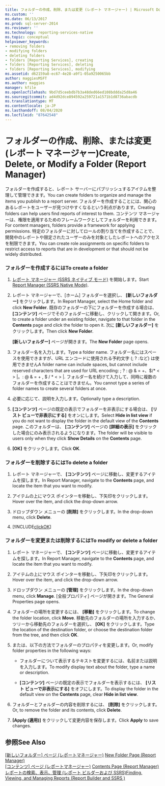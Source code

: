 ```yaml
---
title: フォルダーの作成、削除、または変更 (レポート マネージャー) | Microsoft Docs
ms.custom: ''
ms.date: 06/13/2017
ms.prod: sql-server-2014
ms.reviewer: ''
ms.technology: reporting-services-native
ms.topic: conceptual
helpviewer_keywords:
- removing folders
- modifying folders
- deleting folders
- folders [Reporting Services], creating
- folders [Reporting Services], deleting
- folders [Reporting Services], modifying
ms.assetid: d62159a8-ec67-4e28-a9f1-05a9250065bb
author: maggiesMSFT
ms.author: maggies
manager: kfile
ms.openlocfilehash: 9bd7d5ceebdb7b3a48ded66ed108bddda25d8a46
ms.sourcegitcommit: ad4d92dce894592a259721a1571b1d8736abacdb
ms.translationtype: MT
ms.contentlocale: ja-JP
ms.lasthandoff: 08/04/2020
ms.locfileid: "87642548"
---
```

# <a name="create-delete-or-modify-a-folder-report-manager"></a><span data-ttu-id="e829d-102">フォルダーの作成、削除、または変更 (レポート マネージャー)</span><span class="sxs-lookup"><span data-stu-id="e829d-102">Create, Delete, or Modify a Folder (Report Manager)</span></span>
  <span data-ttu-id="e829d-103">フォルダーを作成すると、レポート サーバーにパブリッシュするアイテムを整理して管理できます。</span><span class="sxs-lookup"><span data-stu-id="e829d-103">You can create folders to organize and manage the items you publish to a report server.</span></span> <span data-ttu-id="e829d-104">フォルダーを作成することには、関心のあるレポートをユーザーが見つけやすくなるという利点があります。</span><span class="sxs-lookup"><span data-stu-id="e829d-104">Creating folders can help users find reports of interest to them.</span></span> <span data-ttu-id="e829d-105">コンテンツ マネージャーは、権限を適用するためのフレームワークとしてフォルダーを利用できます。</span><span class="sxs-lookup"><span data-stu-id="e829d-105">For content managers, folders provide a framework for applying permissions.</span></span> <span data-ttu-id="e829d-106">特定のフォルダーに対してロールの割り当てを作成することで、開発中のレポートや限定されたユーザーのみを対象としたレポートへのアクセスを制限できます。</span><span class="sxs-lookup"><span data-stu-id="e829d-106">You can create role assignments on specific folders to restrict access to reports that are in development or that should not be widely distributed.</span></span>  
  
### <a name="to-create-a-folder"></a><span data-ttu-id="e829d-107">フォルダーを作成するには</span><span class="sxs-lookup"><span data-stu-id="e829d-107">To create a folder</span></span>  
  
1.  <span data-ttu-id="e829d-108">[レポート マネージャー &#40;SSRS ネイティブ モード&#41;](../report-manager-ssrs-native-mode.md) を開始します。</span><span class="sxs-lookup"><span data-stu-id="e829d-108">Start [Report Manager  &#40;SSRS Native Mode&#41;](../report-manager-ssrs-native-mode.md).</span></span>  
  
2.  <span data-ttu-id="e829d-109">レポート マネージャーで、[ホーム] フォルダーを選択し、 **[新しいフォルダー]** をクリックします。</span><span class="sxs-lookup"><span data-stu-id="e829d-109">In Report Manager, select the Home folder and click **New Folder**.</span></span> <span data-ttu-id="e829d-110">既存のフォルダーの下にフォルダーを作成する場合は、 **[コンテンツ]** ページでそのフォルダーに移動し、クリックして開きます。</span><span class="sxs-lookup"><span data-stu-id="e829d-110">Or, to create a folder under an existing folder, navigate to that folder in the **Contents** page and click the folder to open it.</span></span> <span data-ttu-id="e829d-111">次に **[新しいフォルダー]** をクリックします。</span><span class="sxs-lookup"><span data-stu-id="e829d-111">Then click **New Folder**.</span></span>  
  
     <span data-ttu-id="e829d-112">**[新しいフォルダー]** ページが開きます。</span><span class="sxs-lookup"><span data-stu-id="e829d-112">The **New Folder** page opens.</span></span>  
  
3.  <span data-ttu-id="e829d-113">フォルダー名を入力します。</span><span class="sxs-lookup"><span data-stu-id="e829d-113">Type a folder name.</span></span> <span data-ttu-id="e829d-114">フォルダー名にはスペースを使用できますが、URL エンコードに使用される予約文字 (; ? :など) は使用できません</span><span class="sxs-lookup"><span data-stu-id="e829d-114">A folder name can include spaces, but cannot include reserved characters that are used for URL encoding: ; ?</span></span> <span data-ttu-id="e829d-115">: \@ & = +、$/\* \< > |。</span><span class="sxs-lookup"><span data-stu-id="e829d-115">: \@ & = + , $ / \* \< > |.</span></span> <span data-ttu-id="e829d-116">フォルダー名を続けて入力して、同時に複数のフォルダーを作成することはできません。</span><span class="sxs-lookup"><span data-stu-id="e829d-116">You cannot type a series of folder names to create several folders at once.</span></span>  
  
4.  <span data-ttu-id="e829d-117">必要に応じて、説明を入力します。</span><span class="sxs-lookup"><span data-stu-id="e829d-117">Optionally type a description.</span></span>  
  
5.  <span data-ttu-id="e829d-118">**[コンテンツ]** ページの既定の表示でフォルダーを非表示にする場合は、 **[リスト ビューで非表示にする]** をオンにします。</span><span class="sxs-lookup"><span data-stu-id="e829d-118">Select **Hide in list view** if you do not want to display the folder in the default view of the **Contents** page.</span></span> <span data-ttu-id="e829d-119">このフォルダーは、 **[コンテンツ]** ページの **[詳細の表示]** をクリックした場合にのみ表示されるようになります。</span><span class="sxs-lookup"><span data-stu-id="e829d-119">The folder will be visible to users only when they click **Show Details** on the **Contents** page.</span></span>  
  
6.  <span data-ttu-id="e829d-120">**[OK]** をクリックします。</span><span class="sxs-lookup"><span data-stu-id="e829d-120">Click **OK**.</span></span>  
  
### <a name="to-delete-a-folder"></a><span data-ttu-id="e829d-121">フォルダーを削除するには</span><span class="sxs-lookup"><span data-stu-id="e829d-121">To delete a folder</span></span>  
  
1.  <span data-ttu-id="e829d-122">レポート マネージャーで、 **[コンテンツ]** ページに移動し、変更するアイテムを探します。</span><span class="sxs-lookup"><span data-stu-id="e829d-122">In Report Manager, navigate to the **Contents** page, and locate the item that you want to modify.</span></span>  
  
2.  <span data-ttu-id="e829d-123">アイテムの上にマウス ポインターを移動し、下矢印をクリックします。</span><span class="sxs-lookup"><span data-stu-id="e829d-123">Hover over the item, and click the drop-down arrow.</span></span>  
  
3.  <span data-ttu-id="e829d-124">ドロップダウン メニューの **[削除]** をクリックします。</span><span class="sxs-lookup"><span data-stu-id="e829d-124">In the drop-down menu, click **Delete**.</span></span>  
  
4.  [!INCLUDE[clickOK](../../includes/clickok-md.md)]  
  
### <a name="to-modify-or-delete-a-folder"></a><span data-ttu-id="e829d-125">フォルダーを変更または削除するには</span><span class="sxs-lookup"><span data-stu-id="e829d-125">To modify or delete a folder</span></span>  
  
1.  <span data-ttu-id="e829d-126">レポート マネージャーで、 **[コンテンツ]** ページに移動し、変更するアイテムを探します。</span><span class="sxs-lookup"><span data-stu-id="e829d-126">In Report Manager, navigate to the **Contents** page, and locate the item that you want to modify.</span></span>  
  
2.  <span data-ttu-id="e829d-127">アイテムの上にマウス ポインターを移動し、下矢印をクリックします。</span><span class="sxs-lookup"><span data-stu-id="e829d-127">Hover over the item, and click the drop-down arrow.</span></span>  
  
3.  <span data-ttu-id="e829d-128">ドロップダウン メニューの **[管理]** をクリックします。</span><span class="sxs-lookup"><span data-stu-id="e829d-128">In the drop-down menu, click **Manage**.</span></span> <span data-ttu-id="e829d-129">[全般プロパティ] ページが開きます。</span><span class="sxs-lookup"><span data-stu-id="e829d-129">The General Properties page opens.</span></span>  
  
4.  <span data-ttu-id="e829d-130">フォルダーの場所を変更するには、 **[移動]** をクリックします。</span><span class="sxs-lookup"><span data-stu-id="e829d-130">To change the folder location, click **Move**.</span></span> <span data-ttu-id="e829d-131">移動先のフォルダーの場所を入力するか、ツリーから移動先のフォルダーを選択し、 **[OK]** をクリックします。</span><span class="sxs-lookup"><span data-stu-id="e829d-131">Type the location of the destination folder, or choose the destination folder from the tree, and then click **OK**.</span></span>  
  
5.  <span data-ttu-id="e829d-132">または、以下の方法でフォルダーのプロパティを変更します。</span><span class="sxs-lookup"><span data-stu-id="e829d-132">Or, modify folder properties in the following ways:</span></span>  
  
    -   <span data-ttu-id="e829d-133">フォルダーについて表示するテキストを変更するには、名前または説明を入力します。</span><span class="sxs-lookup"><span data-stu-id="e829d-133">To modify display text about the folder, type a name or description.</span></span>  
  
    -   <span data-ttu-id="e829d-134">**[コンテンツ]** ページの既定の表示でフォルダーを表示するには、 **[リスト ビューで非表示にする]** をオフにします。</span><span class="sxs-lookup"><span data-stu-id="e829d-134">To display the folder in the default view on the **Contents** page, clear **Hide in list view**.</span></span>  
  
6.  <span data-ttu-id="e829d-135">フォルダーとフォルダーの内容を削除するには、 **[削除]** をクリックします。</span><span class="sxs-lookup"><span data-stu-id="e829d-135">Or, to remove the folder and its contents, click **Delete**.</span></span>  
  
7.  <span data-ttu-id="e829d-136">**[Apply (適用)]** をクリックして変更内容を保存します。</span><span class="sxs-lookup"><span data-stu-id="e829d-136">Click **Apply** to save changes.</span></span>  
  
## <a name="see-also"></a><span data-ttu-id="e829d-137">参照</span><span class="sxs-lookup"><span data-stu-id="e829d-137">See Also</span></span>  
 <span data-ttu-id="e829d-138">[[新しいフォルダー] ページ &#40;レポートマネージャー&#41;](../new-folder-page-report-manager.md) </span><span class="sxs-lookup"><span data-stu-id="e829d-138">[New Folder Page &#40;Report Manager&#41;](../new-folder-page-report-manager.md) </span></span>  
 <span data-ttu-id="e829d-139">[[コンテンツ] ページ &#40;レポートマネージャー&#41;](../contents-page-report-manager.md) </span><span class="sxs-lookup"><span data-stu-id="e829d-139">[Contents Page &#40;Report Manager&#41;](../contents-page-report-manager.md) </span></span>  
 [<span data-ttu-id="e829d-140">レポートの検索、表示、管理 (レポート ビルダーおよび SSRS)</span><span class="sxs-lookup"><span data-stu-id="e829d-140">Finding, Viewing, and Managing Reports &#40;Report Builder and SSRS &#41;</span></span>](../report-builder/finding-viewing-and-managing-reports-report-builder-and-ssrs.md)  
  
  
